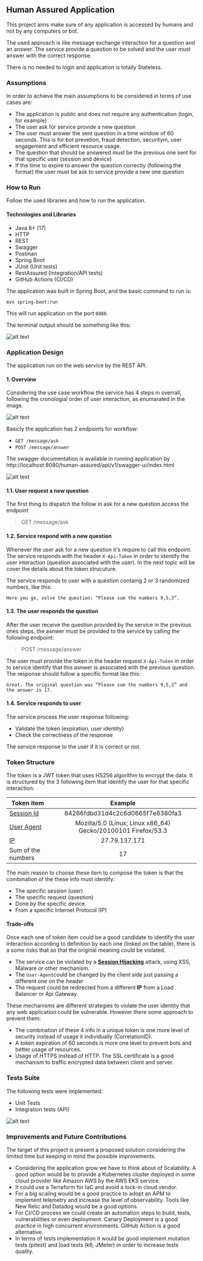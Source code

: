 ## Human Assured Application

This project aims make sure of any application is accessed by humans and not by any computers or bot.

The used approach is like message exchange interaction for a question and an answer. The service provide a question to be solved and the user must answer with the correct response.

There is no needed to login and application is totally Stateless.

### Assumptions

In order to achieve the main assumptions to be considered in terms of use cases are:

* The application is public and does not require any authentication (login, for example)
* The user ask for service provide a new question
* The user must answer the sent question in a time window of 60 seconds. This is for bot prevetion, fraud detection, securitym, user engagement and efficient resource usage.
* The question that should be answered must be the previous one sent for that specific user (session and device)
* If the time to expire to answer the question correctly (following the format) the user must be ask to service provide a new one question

### How to Run

Follow the used libraries and how to run the application.

#### Technologies and Libraries

* Java 8+ (17)
* HTTP
* REST
* Swagger
* Postman
* Spring Boot
* JUnit (Unit tests)
* RestAssured (Integration/API tests)
* GitHub Actions (CI/CD)

The application was built in Spring Boot, and the basic command to run is:

```
mvn spring-boot:run
```

This will run application on the port ``8080``.


The terminal output should be something like this:

![alt text](docs/spring.png)


### Application Design

The application run on the web service by the REST API.

#### 1. Overview

Considering the use case workflow the service has 4 steps in overrall, following the cronologial order of user interaction, as enumarated in the image.

![alt text](docs/overview.png)

Basicly the application has 2 endpoints for workflow:

* ``GET /message/ask``
* ``POST /message/answer``

The swagger documentation is available in running application by http://localhost:8080/human-assured/api/v1/swagger-ui/index.html

![alt text](docs/swagger.png)

#### 1.1. User request a new question

The first thing to dispatch the follow in ask for a new question access the endpoint 
> GET /message/ask

#### 1.2. Service respond with a new question

Whenever the user ask for a new question it's require to call this endpoint. The service responds with the header ``X-Api-Token`` in order to identify the user interaction (question associated with the user). In the next topic will be cover the details about the token strucuture.

The service responds to user with a question containg 2 or 3 randomized numbers, like this:

`````
Here you go, solve the question: “Please sum the numbers 9,5,3”.
`````

#### 1.3. The user responds the question

After the user receive the question provided by the service in the previous ones steps, the asnwer must be provided to the service by calling the following endpoint:

> POST /message/answer

The user must provide the token in the header request ``X-Api-Token`` in order to service identify that this asnwer is associated with the previous question. The response should follow a specific format like this:

`````
Great. The original question was “Please sum the numbers 9,5,3” and the answer is 17.
`````

#### 1.4. Service responds to user 

The service process the user response following:

* Validate the token (expiration, user identity)
* Check the correctness of the response

The service response to the user if it is correct or not.

### Token Structure

The token is a JWT token that uses HS256 algorithm to encrypt the data. It is structured by the 3 following item that identify the user for that specific interaction:

| Token item                                                                        | Example  |
|-----------------------------------------------------------------------------------|:-------------:|
| [Session Id](https://developer.mozilla.org/en-US/docs/Web/HTTP/Session)           | 84266fdbd31d4c2c6d0665f7e8380fa3     |
| [User Agent](https://developer.mozilla.org/en-US/docs/Web/HTTP/Headers/User-Agent) | Mozilla/5.0 (Linux; Linux x86_64) Gecko/20100101 Firefox/53.3     |
| [IP](https://developer.mozilla.org/en-US/docs/Web/HTTP/Overview)                                                                            | 27.79.137.171     |
| Sum of the numbers                                                                | 17     |

The main reason to choose these item to compose the token is that the combination of the these info must identify:

* The specific session (user)
* The specific request (question)
* Done by the specific device
* From a specific Internet Protocol (IP)

#### Trade-offs 

Once each one of token item could be a good candidate to identify the user interaction according to definition by each one (linked on the table), there is a some risks that so that the original meaning could be violated.

* The service can be violated by a **[Session Hijacking](https://pt.wikipedia.org/wiki/Session_hijacking)** attack, using XSS, Malware or other mechanism.
* The ``User-Agent``could be changed by the client side just passing a different one on the header
* The request could be redirected from a different **IP** from a Load Balancer or Api Gateway.

These mechanisms are different strategies to violate the user identity that any web application could be vulnerable. However there some approach to prevent them:

* The combination of these 4 info in a unique token is one more level of security instead of usage it individually (CorrelationID).
* A token expiration of 60 seconds is more one level to prevent bots and better usage of resources.
* Usage of HTTPS instead of HTTP. The SSL certificate is a good mechanism to traffic encrypted data between client and server.

### Tests Suite

The following tests were implemented:

* Unit Tests
* Integration tests (API)

![alt text](docs/tests.png)

### Improvements and Future Contributions

The target of this project is present a proposed solution considering the limited time but keeping in mind the possible improvements.

* Considering the application grow we have to think about of Scalability. A good option would be to provide a Kubernetes cluster deployed in some cloud provider like Amazon AWS by the AWS EKS service.
* It could use a Terraform for IaC and avoid a lock-in cloud vendor. 
* For a big scaling would be a good practice to adopt an APM to implement telemetry and increase the level of observability. Tools like New Relic and Datadog would be a good options.
* For CI/CD process we could create an automation steps to build, tests, vulnerabilities or even deployment. Canary Deployment is a good practice in high concurrent environments. GitHub Action is a good alternative.
* In terms of tests implementation it would be good implement mutation tests (pitest) and load tests (k6, JMeter) in order to increase tests quality.
